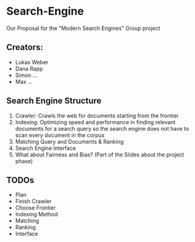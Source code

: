 # Search-Engine
 Our Proposal for the "Modern Search Engines" Group project

## Creators:
 - Lukas Weber
 - Dana Rapp
 - Simon ...
 - Max ...

## Search Engine Structure
1. Crawler: Crawls the web for documents starting from the frontier
2. Indexing: Optimizing speed and performance in finding relevant documents for a search query so the search engine does not have to scan every document in the corpus
3. Matching Query and Documents & Ranking
4. Search Engine Interface
5. What about Fairness and Bias? (Part of the Slides about the project phase)

## TODOs
- Plan
- Finish Crawler
- Choose Frontier
- Indexing Method
- Matching
- Ranking
- Interface
